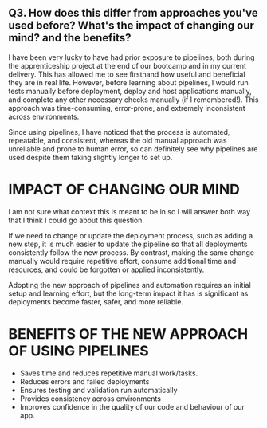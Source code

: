 ## Q3. How does this differ from approaches you've used before? What's the impact of changing our mind? and the benefits?

I have been very lucky to have had prior exposure to pipelines, both during the apprenticeship project at the end of our
bootcamp and in my current delivery. This has allowed me to see firsthand how useful and beneficial they are in real life.
However, before learning about pipelines, I would run tests manually before deployment, deploy and host applications
manually, and complete any other necessary checks manually (if I remembered!). This approach was time-consuming, 
error-prone, and extremely inconsistent across environments.

Since using pipelines, I have noticed that the process is automated, repeatable, and consistent, whereas the old
manual approach was unreliable and prone to human error, so can definitely see why pipelines are used despite them 
taking slightly longer to set up.

# IMPACT OF CHANGING OUR MIND
I am not sure what context this is meant to be in so I will answer both way that I think I could go about this question.

If we need to change or update the deployment process, such as adding a new step, it is much easier to update the
pipeline so that all deployments consistently follow the new process. By contrast, making the same change manually
would require repetitive effort, consume additional time and resources, and could be forgotten or applied inconsistently.

Adopting the new approach of pipelines and automation requires an initial setup and learning effort, but the long-term
impact it has is significant as deployments become faster, safer, and more reliable.

# BENEFITS OF THE NEW APPROACH OF USING PIPELINES
- Saves time and reduces repetitive manual work/tasks.
- Reduces errors and failed deployments
- Ensures testing and validation run automatically
- Provides consistency across environments
- Improves confidence in the quality of our code and behaviour of our app. 
